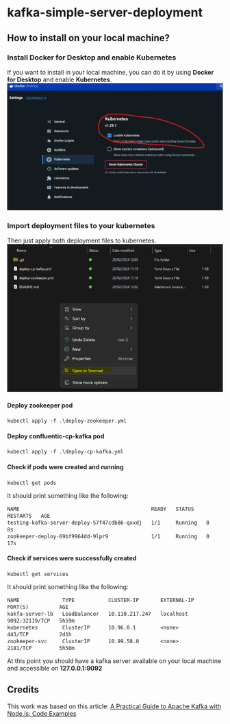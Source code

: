 # kafka-simple-server-deployment
## How to install on your local machine?
### Install Docker for Desktop and enable Kubernetes
If you want to install in your local machine, you can do it by using __Docker for Desktop__ and enable __Kubernetes__.
![Docker Settings/Kubernetes/Enable Kubernetes](/Readme/docker_desktop_kubernetes.png)

### Import deployment files to your kubernetes
Then just apply both deployment files to kubernetes.
![open terminal](/Readme/open_terminal.png)

#### Deploy zookeeper pod
`kubectl apply -f .\deploy-zookeeper.yml`

#### Deploy confluentic-cp-kafka pod
`kubectl apply -f .\deploy-cp-kafka.yml`

#### Check if pods were created and running
`kubectl get pods`

It should print something like the following:
```
NAME                                           READY   STATUS    RESTARTS   AGE
testing-kafka-server-deploy-57f47cdb86-qxxdj   1/1     Running   0          8s
zookeeper-deploy-69bf9964dd-9lpr9              1/1     Running   0          17s
```

#### Check if services were successfully created
`kubectl get services`

It should print something like the following:
```
NAME              TYPE           CLUSTER-IP       EXTERNAL-IP   PORT(S)          AGE
kakfa-server-lb   LoadBalancer   10.110.217.247   localhost     9092:32119/TCP   5h59m
kubernetes        ClusterIP      10.96.0.1        <none>        443/TCP          2d1h
zookeeper-svc     ClusterIP      10.99.58.0       <none>        2181/TCP         5h50m
```

At this point you should have a kafka server available on your local machine and accessible on **127.0.0.1:9092**

## Credits
This work was based on this article: [A Practical Guide to Apache Kafka with Node.js: Code Examples](https://medium.com/@ketanpradhan/a-practical-guide-to-apache-kafka-with-node-js-code-examples-329cc65be502)
